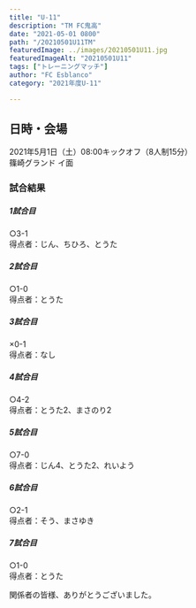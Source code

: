 ```yaml
---
title: "U-11"
description: "TM FC鬼高"
date: "2021-05-01 0800"
path: "/20210501U11TM"
featuredImage: ../images/20210501U11.jpg
featuredImageAlt: "20210501U11"
tags: ["トレーニングマッチ"]
author: "FC Esblanco"
category: "2021年度U-11"

---
```



## 日時・会場

2021年5月1日（土）08:00キックオフ（8人制15分）  
篠崎グランド イ面

### 試合結果

#####  1試合目  
○3-1  
得点者：じん、ちひろ、とうた

##### 2試合目  
○1-0  
得点者：とうた

##### 3試合目  
×0-1  
得点者：なし

##### 4試合目  
○4-2  
得点者：とうた2、まさのり2

##### 5試合目
○7-0  
得点者：じん4、とうた2、れいよう

##### 6試合目  
○2-1    
得点者：そう、まさゆき

##### 7試合目  
○1-0    
得点者：とうた


関係者の皆様、ありがとうございました。
